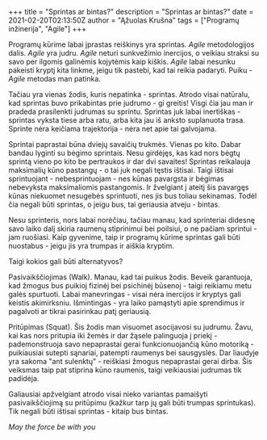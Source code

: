 +++
title = "Sprintas ar bintas?"
description = "Sprintas ar bintas?"
date = 2021-02-20T02:13:50Z
author = "Ąžuolas Krušna"
tags = ["Programų inžinerija", "Agile"]
+++

Programų kūrime labai įprastas reiškinys yra sprintas. _Agile_ metodologijos dalis. _Agile_ yra judru. _Agile_ neturi sunkvežimio inercijos, o veikiau straksi su savo per ilgomis galinėmis kojytėmis kaip kiškis. _Agile_ labai nesunku pakeisti kryptį kita linkme, jeigu tik pastebi, kad tai reikia padaryti. Puiku - _Agile_ metodas man patinka.

Tačiau yra vienas žodis, kuris nepatinka - sprintas. Atrodo visai natūralu, kad sprintas buvo prikabintas prie judrumo - gi greitis! Visgi čia jau man ir pradeda prasilenkti judrumas su sprintu. Sprintas juk labai inertiškas - sprintas vyksta tiese arba ratu, arba kita jau iš anksto suplanuota trasa. Sprinte nėra keičiama trajektorija - nėra net apie tai galvojama.

Sprintai paprastai būna dviejų savaičių trukmės. Vienas po kito. Dabar bandau lyginti su bėgimo sprintais. Nesu girdėjęs, kas kad nors bėgtų sprintą vieno po kito be pertraukos ir dar dvi savaites! Sprintas reikalauja maksimalių kūno pastangų - o tai juk negali tęstis ištisai. Taigi ištisai sprintuojant - nebesprintuojam - nes kūnas pavargsta ir bėgimas nebevyksta maksimaliomis pastangomis. Ir žvelgiant į ateitį šis pavargęs kūnas niekuomet nesugebės sprintuoti, nes jis bus toliau sekinamas. Todėl čia negali būti sprintas, o jeigu bus, tai geriausia atveju - bintas.

Nesu sprinteris, nors labai norėčiau, tačiau manau, kad sprinteriai didesnę savo laiko dalį skiria raumenų stiprinimui bei poilsiui, o ne pačiam sprintui - jam ruošiasi. Kaip gyvenime, taip ir programų kūrime sprintas gali būti nuostabus - jeigu jis yra trumpas ir aiškia kryptim.

Taigi kokios gali būti alternatyvos?

Pasivaikščiojimas (Walk). Manau, kad tai puikus žodis. Beveik garantuoja, kad žmogus bus puikioj fizinėj bei psichinėj būsenoj - taigi reikiamu metu galės spurtuoti. Labai manevringas - visai nėra inercijos ir kryptys gali keistis akimirksniu. Išmintingas - yra laiko pamąstyti apie sprendimus ir pagalvoti ar tikrai pasirinkau patį geriausią.

Pritūpimas (Squat). Šis žodis man visuomet asocijavosi su judrumu. Žavu, kai kas nors pritupia iki žemės ir dar žąsele palinguoja į priekį - pademonstruoja savo nepaprastai gerai funkcionuojančią kūno motoriką - puikiausiai sutepti sąnariai, patempti raumenys bei sausgyslės. Dar liaudyje yra sakoma "ant sulenktų" - reiškiasi žmogus nepaprastai gerai dirba. Šis veiksmas taip pat stiprina kūno raumenis, taigi veikiausiai judrumas tik padidėja.

Galiausiai apžvelgiant atrodo visai nieko variantas pamaišyti pasivaikščiojimą su pritūpimu (kažkur tarp jų gali būti trumpas sprintukas). Tik negali būti ištisai sprintas - kitaip bus bintas.

_May the force be with you_
